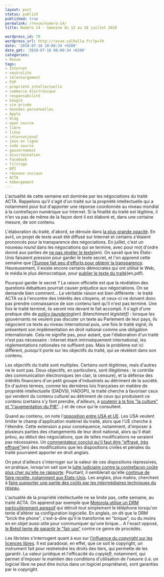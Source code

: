 ```yaml
---
layout: post
status: publish
published: true
permalink: /revue/numero-14/
title: Numéro 14 - Semaine du 12 au 18 juillet 2010

wordpress_id: 70
wordpress_url: http://revue.valhalla.fr/?p=70
date: '2010-07-18 10:00:34 +0200'
date_gmt: '2010-07-18 08:00:34 +0200'
categories:
- Revue
tags:
- Internet
- neutralité
- téléchargement
- P2P
- propriété intellectuelle
- commerce électronique
- responsabilité
- Google
- vie privée
- données personnelles
- Apple
- blog
- open source
- libre
- linux
- international
- jeux en ligne
- code source
- gouvernement
- discrimination
- Facebook
- filtrage
- DPI
- réseaux sociaux
- ACTA
- hébergement
---
```

<p>L'actualité de cette semaine est dominée par les négociations du traité ACTA. Rappelons qu'il s'agit d'un traité sur la propriété intellectuelle qui a notamment pour but d'apporter une réponse coordonnée au niveau mondial à la contrefaçon numérique sur Internet. Si la finalité du traité est légitime, il n'en va pas de même de la façon dont il est élaboré et, dans une certaine mesure, de son contenu.</p>
<p>L'élaboration du traité, d'abord, se déroule dans <a href="http://linuxfr.org/2010/07/17/27133.html">la plus grande opacité</a>. En avril, un projet de texte avait été diffusé sur Internet et certains s'étaient prononcés pour la transparence des négociations. En juillet, c'est un nouveau <i>round</i> dans les négociations qui se termine, avec pour mot d'ordre donné aux parties de <a href="http://arstechnica.com/tech-policy/news/2010/07/acta-so-transparent-the-text-still-has-to-be-leaked.ars">ne pas révéler le texte</a><span class="lang">(en)</span>. On savait que les États-Unis faisaient pression pour garder le texte secret, et l'on apprend cette semaine que <a href="http://pro.clubic.com/legislation-loi-internet/telechargement-illegal/actualite-352524-negociations-acta-resteront-secretes.html">l'Europe fait peu d'efforts pour obtenir la transparence</a>. Heureusement, il existe encore certains démocrates qui ont utilisé le Web, le média le plus démocratique, pour <a href="http://ipjustice.org/ACTA/ACTA_consolidatedtext_EUrestricted130710.pdf">publier le texte du traité</a><span class="lang">(en,pdf)</span>.</p>
<p>Pourquoi garder le secret ? La raison officielle est que la révélation des questions débattues pourrait causer préjudice aux négociations. On se demande bien comment... La véritable raison est bien différente : le traité ACTA va à l'encontre des intérêts des citoyens, et ceux-ci ne doivent donc pas prendre connaissance de son contenu tant qu'il n'est pas terminé. Une fois le traité terminé, ils seront mis devant le fait accompli. Il s'agit d'une pratique dite de <a href="http://en.wikipedia.org/wiki/Policy_laundering"><i>policy laundering</i></a><span class="lang">(en)</span> <i>(blanchiment législatif)</i> : lorsque les gouvernants ne veulent pas discuter un texte au Parlement de leur pays, ils négocient ce texte au niveau international puis, une fois le traité signé, ils présentent son implémentation en droit national comme une obligation internationale. Cela ne signifie pas, pour autant, que l'élaboration d'un traité n'est pas nécessaire : Internet étant intrinsèquement international, les réglementations nationales ne suffisent pas. Mais le problème est ici différent, puisqu'il porte sur les objectifs du traité, qui se révèlent dans son contenu.</p>
<p>Les objectifs du traité sont multiples. Certains sont légitimes, mais d'autres ne le sont pas. Deux objectifs, en particuliers, sont illégitimes : le contrôle des communication électroniques (en clair, la censure), et la défense des intérêts financiers d'un petit groupe d'industriels au détriment de la société. En d'autres termes, comme les dernières lois françaises en matière de propriété intellectuelle (DADVSI, HADOPI), le traité cherche à favoriser ceux qui vendent du contenu culturel au détriment de ceux qui produisent ce contenu (certains s'y font prendre, d'ailleurs, à <a href="http://www.pcinpact.com/actu/news/58310-artistes-acta-rapport-gallo-sardou.htm">soutenir à la fois "la culture" et "l'augmentation du PIB"</a>...) et de ceux qui le consultent.</p>
<p>Quand au contenu, on note l'<a href="http://www.michaelgeist.ca/content/view/5199/125/">opposition entre USA et UE</a>. Les USA veulent limiter le champ d'application matériel du traité, alors que l'UE cherche à l'étendre. Cette extension a pour conséquence, notamment, d'imposer à plusieurs parties des changements de leur droit national, alors qu'il était prévu, au début des négociations, que de telles modifications ne seraient pas nécessaires. Un <a href="http://www.technollama.co.uk/how-will-acta-affect-uk-copyrightlaw">commentateur conclut qu'il faut être "effrayé, très effrayé"</a><span class="lang">(en)</span> des modifications que les dispositions civiles et pénales du traité pourraient apporter en droit anglais.</p>
<p>On peut d'ailleurs s'interroger sur la valeur de ces dispositions répressives, en pratique, lorsqu'on sait que la <a href="http://www.lemonde.fr/technologies/article/2010/07/14/aux-etats-unis-la-lutte-contre-le-telechargement-illegal-coute-cher_1387758_651865.html">lutte judiciaire contre la contrefaçon coûte plus cher qu'elle ne rapporte</a>. Pourtant, il semblerait qu'elle <a href="http://pro.clubic.com/legislation-loi-internet/telechargement-illegal/actualite-352330-us-durcissent-positions-p2p.html">continue de faire recette, notamment aux États-Unis</a>. Les anglais, plus malins, cherchent à <a href="http://pro.clubic.com/legislation-loi-internet/telechargement-illegal/actualite-352906-telechargement-ayants-droit-anglais-veulent-payer-fai.html">faire supporter une partie des coûts par les intermédiaires techniques du réseau</a>.</p>
<p>L'actualité de la propriété intellectuelle ne se limite pas, cette semaine, au traité ACTA. On apprend par exemple que <a href="http://linuxfr.org/~patrick_g/29954.html">Motorola utilise un DRM particulièrement agressif</a> qui détruit tout simplement le téléphone lorsqu'on tente d'altérer sa configuration logicielle. En anglais, on dit que le DRM "brick the phone", c'est-à-dire qu'il le transforme en "brique", ou du moins en en objet aussi utile pour communiquer qu'une brique... A l'exact opposé, <a href="http://www.pcinpact.com/actu/news/58212-bresil-fair-use-hadopi-dadvsi.htm">le Brésil tente de garantir le "fair use"</a> contre ce genre de procédés.</p>
<p>Les libristes s'interrogent quant à eux sur <a href="http://www.toolinux.com/lininfo/toolinux-information/communaute/article/les-logiciels-libres-pourraient">l'influence du <i>copyright</i> sur les licences libres</a>. Il est paradoxal, en effet, que ce soit le copyright, un instrument fait pour restreindre les droits des tiers, qui permette de les garantir. La valeur juridique et l'efficacité du <i>copyleft</i>, notamment, qui permet d'imposer le maintien des conditions d'utilisation de l'oeuvre (i.e. un logiciel libre ne peut être inclus dans un logiciel propriétaire), sont garanties par le <i>copyright</i>.</p>
